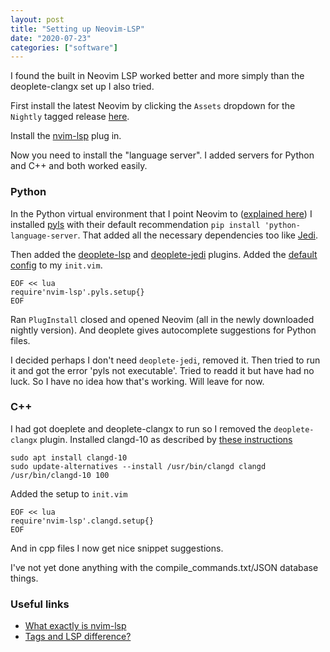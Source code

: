 ```yaml
---
layout: post
title: "Setting up Neovim-LSP"
date: "2020-07-23"
categories: ["software"]
---
```

I found the built in Neovim LSP worked better and more simply than the deoplete-clangx set up I also tried.

First install the latest Neovim by clicking the `Assets` dropdown for the `Nightly` tagged release [here](https://github.com/neovim/neovim/releases). 

Install the [nvim-lsp](https://github.com/neovim/nvim-lsp) plug in.

Now you need to install the "language server". I added servers for Python and C++ and both worked easily. 

### Python
In the Python virtual environment that I point Neovim to ([explained here](https://nickdgreg.github.io/software/2020/07/22/neovim-cpp/)) I installed [pyls](https://github.com/palantir/python-language-server) with their default recommendation `pip install 'python-language-server`. That added all the necessary dependencies too like [Jedi](https://github.com/davidhalter/jedi).

Then added the [deoplete-lsp](https://github.com/Shougo/deoplete-lsp) and [deoplete-jedi](https://github.com/deoplete-plugins/deoplete-jedi) plugins. Added the [default config](https://github.com/neovim/nvim-lsp#pyls) to my `init.vim`. 

    EOF << lua
    require'nvim-lsp'.pyls.setup{}
    EOF

Ran `PlugInstall` closed and opened Neovim (all in the newly downloaded nightly version). And deoplete gives autocomplete suggestions for Python files. 

I decided perhaps I don't need `deoplete-jedi`, removed it. Then tried to run it and got the error 'pyls not executable'. Tried to readd it but have had no luck. So I have no idea how that's working. Will leave for now.

### C++
I had got doeplete and deoplete-clangx to run so I removed the `deoplete-clangx` plugin. Installed clangd-10 as described by [these instructions](https://clangd.llvm.org/installation.html)

    sudo apt install clangd-10
    sudo update-alternatives --install /usr/bin/clangd clangd /usr/bin/clangd-10 100

Added the setup to `init.vim`

    EOF << lua
    require'nvim-lsp'.clangd.setup{}
    EOF

And in cpp files I now get nice snippet suggestions. 

I've not yet done anything with the compile_commands.txt/JSON database things.

### Useful links
- [What exactly is nvim-lsp](https://www.reddit.com/r/neovim/comments/hbnod6/vimlsp_vs_nvimlsp/)
- [Tags and LSP difference?](https://joereynoldsaudio.com/2020/03/17/ctags-lsp.html)